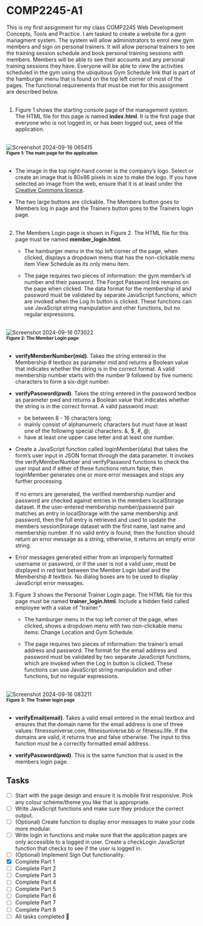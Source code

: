 # COMP2245-A1
This is my first assignment for my class COMP2245 Web Development Concepts, Tools and Practice. I am tasked to create a website for a gym managment system. The system will allow administrators to enrol new gym members and sign on personal trainers. It will allow personal trainers to see the training session schedule and book personal training sessions with members. Members will be able to see their accounts and any personal training sessions they have. Everyone will be able to view the activities scheduled in the gym using the ubiquitous Gym Schedule link that is part of the hamburger menu that is found on the top left corner of most of the pages. The functional requirements that must be met for this assignment are described below.<br /><br />

1. Figure 1 shows the starting console page of the management system. The HTML file for this page is named **index.html**. It is the first page that everyone who is not logged in, or has been logged out, sees of the application.<br /><br />

![Screenshot 2024-09-16 065415](https://github.com/user-attachments/assets/c4876489-6539-48fb-b900-78ce8ee72821)<br />
**<sub>Figure 1: The main page for the application</sub>**<br /><br />

   - The image in the top right-hand corner is the company’s logo. Select or create an image that is 80x86 pixels in size to make the logo. If you have selected an image from the web, ensure that it is at least under the [Creative Commons licence](https://en.wikipedia.org/wiki/Creative_Commons_license#Types_of_license).

   - The two large buttons are clickable. The Members button goes to Members log in page and the Trainers button goes to the Trainers login page.<br /><br />

2. The Members Login page is shown in Figure 2. The HTML file for this page must be named
**member_login.html**.

   - The hamburger menu in the top left corner of the page, when clicked, displays a dropdown menu that has the non-clickable menu item View Schedule as its only menu item.

   - The page requires two pieces of information: the gym member’s id number and their password. The Forgot Password link remains on the page when clicked. The data format for the membership id and password must be validated by separate JavaScript functions, which are invoked when the Log In button is clicked. These functions can use JavaScript string manipulation and other functions, but no regular expressions.<br /><br />

![Screenshot 2024-09-16 073022](https://github.com/user-attachments/assets/12b51fed-21bd-4d5b-aac4-4d64c9da2662)<br />
**<sub>Figure 2: The Member Login page</sub>**<br /><br />

   - **verifyMemberNumber(mid)**. Takes the string entered in the Membership # textbox as parameter mid and returns a Boolean value that indicates whether the string is in the correct format. A valid membership number starts with the number 9 followed by five numeric characters to form a six-digit number.

   - **verifyPassword(pwd)**. Takes the string entered in the password textbox as parameter pwd and returns a Boolean value that indicates whether the string is in the correct format. A valid password must:
     - be between 8 - 16 characters long;
     - mainly consist of alphanumeric characters but must have at least one of the following special characters: &, $, #, @;
     - have at least one upper case letter and at least one number.

   - Create a JavaScript function called loginMember(data) that takes the form’s user input in JSON format through the data parameter. It invokes the verifyMemberNumber and verifyPassword functions to check the user input and if either of these functions return false, then loginMember generates one or more error messages and stops any further processing.<br /><br />If no errors are generated, the verified membership number and password are checked against entries in the members localStorage dataset. If the user-entered membership number/password pair matches an entry in localStorage with the same membership and password, then the full entry is retrieved and used to update the members sessionStorage dataset with the first name, last name and membership number. If no valid entry is found, then the function should return an error message as a string, otherwise, it returns an empty error string.

   - Error messages generated either from an improperly formatted username or password, or if the user is not a valid user, must be displayed in red text between the Member Login label and the Membership # textbox. No dialog boxes are to be used to display JavaScript error messages.

3. Figure 3 shows the Personal Trainer Login page. The HTML file for this page must be named
**trainer_login.html**. Include a hidden field called employee with a value of "trainer."

   - The hamburger menu in the top left corner of the page, when clicked, shows a dropdown menu with two non-clickable menu items: Change Location and Gym Schedule.

   - The page requires two pieces of information: the trainer’s email address and password. The format for the email address and password must be validated by two separate JavaScript functions, which are invoked when the Log In button is clicked. These functions can use JavaScript string manipulation and other functions, but no regular expressions.<br /><br />

![Screenshot 2024-09-16 083211](https://github.com/user-attachments/assets/42c34544-08fa-4319-a501-72f7ce3164e7)<br />
**<sub>Figure 3: The Trainer login page</sub>**<br /><br />

   - **verifyEmail(email)**. Takes a valid email entered in the email textbox and ensures that the domain name for the email address is one of three values: fitnessuniverse.com, fitnessuniverse.bb or fitnessu.life. If the domains are valid, it returns true and false otherwise. The input to this function must be a correctly formatted email address.

   - **verifyPassword(pwd)**. This is the same function that is used in the members login page.

## Tasks
- [ ] Start with the page design and ensure it is mobile first responsive. Pick any colour scheme/theme you like that is appropriate.
- [ ] Write JavaScript functions and make sure they produce the correct output.
- [ ] \(Optional) Create function to display error messages to make your code more modular.
- [ ] Write login in functions and make sure that the application pages are only accessible to a logged in user. Create a checkLogin JavaScript function that checks to see if the user is logged in.
- [ ] \(Optional) Implement Sign Out functionality.
- [x] Complete Part 1
- [ ] Complete Part 2
- [ ] Complete Part 3
- [ ] Complete Part 4
- [ ] Complete Part 5
- [ ] Complete Part 6
- [ ] Complete Part 7
- [ ] Complete Part 8
- [ ] All tasks completed :tada:
